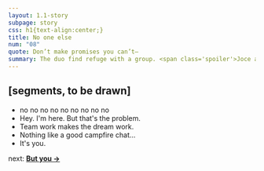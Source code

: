 ```yaml
---
layout: 1.1-story
subpage: story
css: h1{text-align:center;}
title: No one else
num: "08"
quote: Don’t make promises you can’t—
summary: The duo find refuge with a group. <span class='spoiler'>Joce almost enjoys it; Kay Lin doesn’t.</span>
---
```

## [segments, to be drawn]
- <span class="spoiler">no no no no no no no no no</span>
- Hey. I'm here. <span class="spoiler">But that's the problem.</span>
- Team work makes the dream work.
- Nothing like a good campfire chat...
- <span class="spoiler">It's you.</span>

<p class="next">next: <b><a href="{%include url.html%}/story/09">But you →</a></b></p>